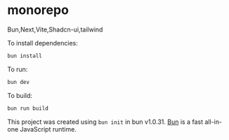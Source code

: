 # monorepo

Bun,Next,Vite,Shadcn-ui,tailwind

To install dependencies:

```bash
bun install
```

To run:

```bash
bun dev
```

To build:

```bash
bun run build
```

This project was created using `bun init` in bun v1.0.31. [Bun](https://bun.sh) is a fast all-in-one JavaScript runtime.
